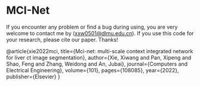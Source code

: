 # MCI-Net


If you encounter any problem or find a bug during using, you are very welcome to contact me by (xxw0501@dlmu.edu.cn). If you use this code for your research, please cite our paper. Thanks!


@article{xie2022mci,
  title={Mci-net: multi-scale context integrated network for liver ct image segmentation},
  author={Xie, Xiwang and Pan, Xipeng and Shao, Feng and Zhang, Weidong and An, Jubai},
  journal={Computers and Electrical Engineering},
  volume={101},
  pages={108085},
  year={2022},
  publisher={Elsevier}
}
